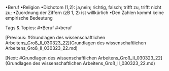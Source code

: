 •Beruf
•Religion
•Dichotom (1,2): ja,nein; richtig, falsch; trifft zu, trifft nicht zu; 
•Zuordnung der Ziffern (zB 1, 2) ist willkürlich
•Den Zahlen kommt keine empirische Bedeutung

   Tags & Topics:
   #•Beruf
   #•beruf

[Previous: #Grundlagen des wissenschaftlichen Arbeitens_Groß_II_030323_22](Grundlagen des wissenschaftlichen Arbeitens_Groß_II_030323_22.md)

[Next: #Grundlagen des wissenschaftlichen Arbeitens_Groß_II_030323_22](Grundlagen des wissenschaftlichen Arbeitens_Groß_II_030323_22.md)